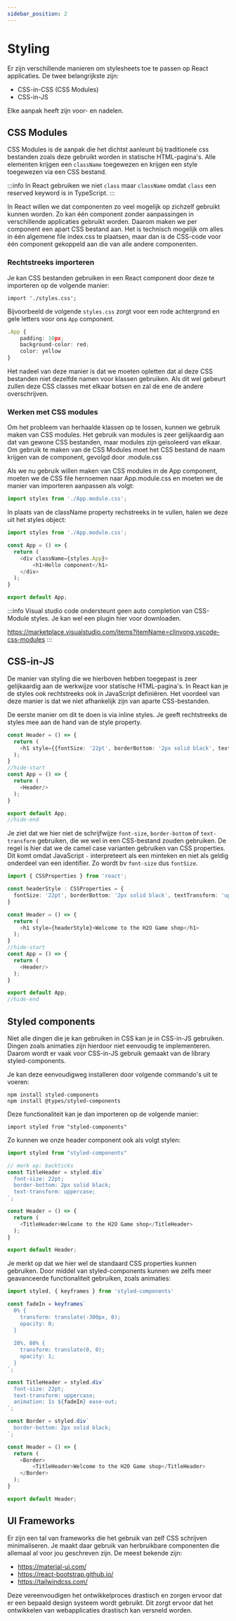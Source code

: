 ```yaml
---
sidebar_position: 2
---
```


# Styling

Er zijn verschillende manieren om stylesheets toe te passen op React applicaties. De twee belangrijkste zijn:

- CSS-in-CSS (CSS Modules)
- CSS-in-JS

Elke aanpak heeft zijn voor- en nadelen.

## CSS Modules

CSS Modules is de aanpak die het dichtst aanleunt bij traditionele css bestanden zoals deze gebruikt worden in statische HTML-pagina's. Alle elementen krijgen een `className` toegewezen en krijgen een style toegewezen via een CSS bestand. 

:::info
In React gebruiken we niet `class` maar `className` omdat `class` een reserved keyword is in TypeScript. 
:::

In React willen we dat componenten zo veel mogelijk op zichzelf gebruikt kunnen worden. Zo kan één component zonder aanpassingen in verschillende applicaties gebruikt worden. Daarom maken we per component een apart CSS bestand aan. Het is technisch mogelijk om alles in één algemene file index.css te plaatsen, maar dan is de CSS-code voor één component gekoppeld aan die van alle andere componenten.

### Rechtstreeks importeren

Je kan CSS bestanden gebruiken in een React component door deze te importeren op de volgende manier:

```
import './styles.css';
```

Bijvoorbeeld de volgende `styles.css` zorgt voor een rode achtergrond en gele letters voor ons `App` component.

```typescript codesandbox={"template": "react", "filename": "src/styles.css"}
.App {
    padding: 10px;
    background-color: red;
    color: yellow
}
```

Het nadeel van deze manier is dat we moeten opletten dat al deze CSS bestanden niet dezelfde namen voor klassen gebruiken. Als dit wel gebeurt zullen deze CSS classes met elkaar botsen en zal de ene de andere overschrijven.

### Werken met CSS modules

Om het probleem van herhaalde klassen op te lossen, kunnen we gebruik maken van CSS modules. Het gebruik van modules is zeer gelijkaardig aan dat van gewone CSS bestanden, maar modules zijn geïsoleerd van elkaar. Om gebruik te maken van de CSS Modules moet het CSS bestand de naam krijgen van de component, gevolgd door .module.css 

Als we nu gebruik willen maken van CSS modules in de App component, moeten we de CSS file hernoemen naar App.module.css en moeten we de manier van importeren aanpassen als volgt:

```typescript
import styles from './App.module.css';
```

In plaats van de className property rechstreeks in te vullen, halen we deze uit het styles object:

```typescript codesandbox={"template": "react-css-module", "filename": "src/App.tsx"}
import styles from './App.module.css';

const App = () => {
  return (
    <div className={styles.App}>
        <h1>Hello component</h1>
    </div>
  );
}

export default App;
```

:::info
Visual studio code ondersteunt geen auto completion van CSS-Module styles. Je kan wel een plugin hier voor downloaden.

https://marketplace.visualstudio.com/items?itemName=clinyong.vscode-css-modules
:::

## CSS-in-JS

De manier van styling die we hierboven hebben toegepast is zeer gelijkaardig aan de werkwijze voor statische HTML-pagina's. In React kan je de styles ook rechtstreeks ook in JavaScript definiëren. Het voordeel van deze manier is dat we niet afhankelijk zijn van aparte CSS-bestanden.

De eerste manier om dit te doen is via inline styles. Je geeft rechtstreeks de styles mee aan de hand van de style property. 

```typescript codesandbox={"template": "react", "filename": "src/App.tsx"}
const Header = () => {
  return (
    <h1 style={{fontSize: '22pt', borderBottom: '2px solid black', textTransform: 'uppercase'}}>Welcome to the H2O Game shop</h1>
  );
}
//hide-start
const App = () => {
  return (
    <Header/>
  );
}

export default App;
//hide-end
```

Je ziet dat we hier niet de schrijfwijze `font-size`, `border-bottom` of `text-transform` gebruiken, die we wel in een CSS-bestand zouden gebruiken. De regel is hier dat we de camel case varianten gebruiken van CSS properties. Dit komt omdat JavaScript `-` interpreteert als een minteken en niet als geldig onderdeel van een identifier. Zo wordt bv `font-size` dus `fontSize`.

```typescript codesandbox={"template": "react", "filename": "src/App.tsx"}
import { CSSProperties } from 'react';

const headerStyle : CSSProperties = {
  fontSize: '22pt', borderBottom: '2px solid black', textTransform: 'uppercase'
}

const Header = () => {
  return (
    <h1 style={headerStyle}>Welcome to the H2O Game shop</h1>
  );
}
//hide-start
const App = () => {
  return (
    <Header/>
  );
}

export default App;
//hide-end
```

## Styled components

Niet alle dingen die je kan gebruiken in CSS kan je in CSS-in-JS gebruiken. Dingen zoals animaties zijn hierdoor niet eenvoudig te implementeren. Daarom wordt er vaak voor CSS-in-JS gebruik gemaakt van de library styled-components.

Je kan deze eenvoudigweg installeren door volgende commando's uit te voeren:

```
npm install styled-components
npm install @types/styled-components
```

Deze functionaliteit kan je dan importeren op de volgende manier:

```
import styled from "styled-components"
```

Zo kunnen we onze header component ook als volgt stylen:

```typescript codesandbox={"template": "react-styled-components", "filename": "src/App.tsx"}
import styled from "styled-components"

// merk op: backticks
const TitleHeader = styled.div`
  font-size: 22pt;
  border-bottom: 2px solid black;
  text-transform: uppercase;
`;

const Header = () => {
  return (
    <TitleHeader>Welcome to the H2O Game shop</TitleHeader>
  );
}

export default Header;
```

Je merkt op dat we hier wel de standaard CSS properties kunnen gebruiken. Door middel van styled-components kunnen we zelfs meer geavanceerde functionaliteit gebruiken, zoals animaties:

```typescript codesandbox={"template": "react-styled-components", "filename": "src/App.tsx"}
import styled, { keyframes } from 'styled-components'

const fadeIn = keyframes`
  0% {
    transform: translate(-300px, 0);
    opacity: 0;
  }
  
  20%, 80% {
    transform: translate(0, 0);
    opacity: 1;
  }
`;

const TitleHeader = styled.div`
  font-size: 22pt;
  text-transform: uppercase;
  animation: 1s ${fadeIn} ease-out;
`;

const Border = styled.div`
  border-bottom: 2px solid black;
`;

const Header = () => {
  return (
    <Border>
        <TitleHeader>Welcome to the H2O Game shop</TitleHeader>
    </Border>
  );
}

export default Header;
```

## UI Frameworks
Er zijn een tal van frameworks die het gebruik van zelf CSS schrijven minimaliseren. Je maakt daar gebruik van herbruikbare componenten die allemaal al voor jou geschreven zijn. De meest bekende zijn:
 - https://material-ui.com/
 - https://react-bootstrap.github.io/
 - https://tailwindcss.com/
 
Deze vereenvoudigen het ontwikkelproces drastisch en zorgen ervoor dat er een bepaald design systeem wordt gebruikt. Dit zorgt ervoor dat het ontwikkelen van webapplicaties drastisch kan versneld worden. 